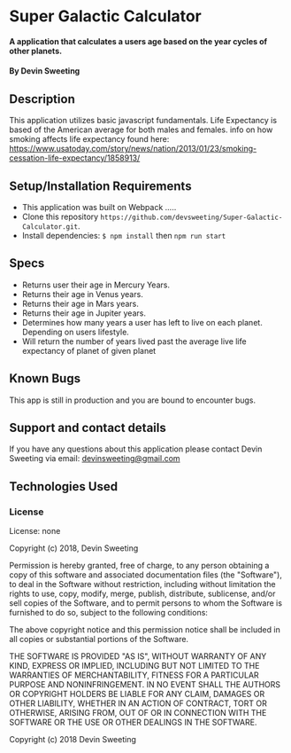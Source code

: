 # Super Galactic Calculator

#### A application that calculates a users age based on the year cycles of other planets.

#### By Devin Sweeting

## Description

This application utilizes basic javascript fundamentals. Life Expectancy is based of the American average for both males and females.
info on how smoking affects life expectancy found here: https://www.usatoday.com/story/news/nation/2013/01/23/smoking-cessation-life-expectancy/1858913/

## Setup/Installation Requirements

* This application was built on Webpack .....
* Clone this repository `https://github.com/devsweeting/Super-Galactic-Calculator.git`.
* Install dependencies: `$ npm install` then `npm run start`
<!-- * Start your Postgres server: `$ postgres`
* Create and migrate the databases: `$ rails db:setup`
* Seed your databases: `'$ rails db:seed'`
* Open a new terminal tab, and start the project `$ rails s`
* Open your web browser, point to http://localhost:3000/ (most common configuration). -->


## Specs

* Returns user their age in Mercury Years.
* Returns their age in Venus years.
* Returns their age in Mars years.
* Returns their age in Jupiter years.
* Determines how many years a user has left to live on each planet. Depending on users lifestyle.
* Will return the number of years lived past the average live life expectancy of planet of given planet


## Known Bugs

This app is still in production and you are bound to encounter bugs.

## Support and contact details

If you have any questions about this application please contact Devin Sweeting via email: devinsweeting@gmail.com

## Technologies Used

<!-- Built in Ruby 2.5.1 on Rails 5.2.2
Uses Postgres as SQL server
Seeded with Faker -->

### License

License: none

Copyright (c) 2018, Devin Sweeting

Permission is hereby granted, free of charge, to any person obtaining a copy of this software and associated documentation files (the "Software"), to deal in the Software without restriction, including without limitation the rights to use, copy, modify, merge, publish, distribute, sublicense, and/or sell copies of the Software, and to permit persons to whom the Software is furnished to do so, subject to the following conditions:

The above copyright notice and this permission notice shall be included in all copies or substantial portions of the Software.

THE SOFTWARE IS PROVIDED "AS IS", WITHOUT WARRANTY OF ANY KIND, EXPRESS OR IMPLIED, INCLUDING BUT NOT LIMITED TO THE WARRANTIES OF MERCHANTABILITY, FITNESS FOR A PARTICULAR PURPOSE AND NONINFRINGEMENT. IN NO EVENT SHALL THE AUTHORS OR COPYRIGHT HOLDERS BE LIABLE FOR ANY CLAIM, DAMAGES OR OTHER LIABILITY, WHETHER IN AN ACTION OF CONTRACT, TORT OR OTHERWISE, ARISING FROM, OUT OF OR IN CONNECTION WITH THE SOFTWARE OR THE USE OR OTHER DEALINGS IN THE SOFTWARE.

Copyright (c) 2018 Devin Sweeting
